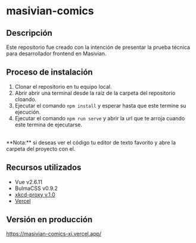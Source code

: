 # masivian-comics
## Descripción
Este repositorio fue creado con la intención de presentar la prueba técnica para desarrollador frontend en Masivian.

## Proceso de instalación
1. Clonar el repositorio en tu equipo local.
2. Abrir abrir una terminal desde la raíz de la carpeta del repositorio cloando.
3. Ejecutar el comando ``npm install`` y esperar hasta que este termine su ejecución.
4. Ejecutar el comando ``npm run serve`` y abrir la url que te arroja cuando este termina de ejecutarse.
<br>
**Nota:** si deseas ver el código tu editor de texto favorito y abre la carpeta del proyecto con el.

## Recursos utilizados
- Vue v2.6.11
- BulmaCSS v0.9.2
- [xkcd-proxy v.1.0](https://github.com/JuanPabloOlaya/xxkcd-proxy)
- [Vercel](https://vercel.com)

## Versión en producción
https://masivian-comics-xi.vercel.app/
